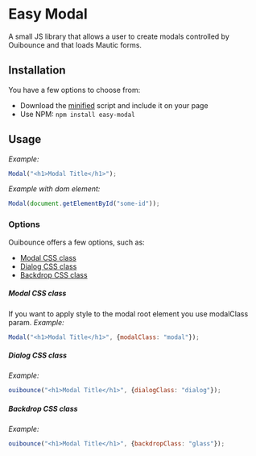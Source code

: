 # Easy Modal

A small JS library that allows a user to create modals controlled by Ouibounce and that loads Mautic forms.

## Installation

You have a few options to choose from:

- Download the [minified](dist/mautic-modal.js) script and include it on your page
- Use NPM: `npm install easy-modal`

## Usage

_Example:_    
```js
Modal("<h1>Modal Title</h1>");
```

_Example with dom element:_
```js
Modal(document.getElementById("some-id"));
```

### Options

Ouibounce offers a few options, such as:

- [Modal CSS class](#modal-class)
- [Dialog CSS class](#dialog-class)
- [Backdrop CSS class](#"backdrop-class")

##### Modal CSS class
If you want to apply style to the modal root element you use modalClass param.
_Example:_    
```js
Modal("<h1>Modal Title</h1>", {modalClass: "modal"});
```

##### Dialog CSS class

_Example:_    
```js
ouibounce("<h1>Modal Title</h1>", {dialogClass: "dialog"});
```

##### Backdrop CSS class
_Example:_    
```js
ouibounce("<h1>Modal Title</h1>", {backdropClass: "glass"});
```
